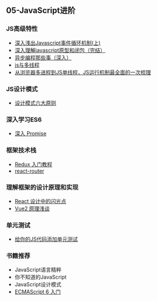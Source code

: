 ## 05-JavaScript进阶

### JS高级特性
* [深入浅出Javascript事件循环机制(上)](https://zhuanlan.zhihu.com/p/26229293)
* [深入理解javascript原型和闭包（完结）](https://www.cnblogs.com/wangfupeng1988/p/3977924.html)
* [异步编程那些事（深入）](https://zhuanlan.zhihu.com/p/28315360)
* [js与多线程](https://juejin.im/post/5a221d35f265da43356291cc)
* [从浏览器多进程到JS单线程，JS运行机制最全面的一次梳理](https://juejin.im/entry/5ab48d3af265da23766b375a)

### JS设计模式
* [设计模式六大原则](http://www.uml.org.cn/sjms/201211023.asp#1)

### 深入学习ES6
* [深入 Promise](https://zhuanlan.zhihu.com/p/25178630)

### 框架技术栈
* [Redux 入门教程](http://www.ruanyifeng.com/blog/2016/09/redux_tutorial_part_one_basic_usages.html)
* [react-router](https://reacttraining.com/react-router/web/guides/philosophy)

### 理解框架的设计原理和实现
* [React 设计中的闪光点](https://zhuanlan.zhihu.com/p/28562066)
* [Vue2 原理浅谈](https://juejin.im/post/59f2845e6fb9a0451a759e85#heading-2)

### 单元测试
* [给你的JS代码添加单元测试](https://juejin.im/post/57e4e609bf22ec00585c7f00)

### 书籍推荐
* JavaScript语言精粹
* 你不知道的JavaScript
* JavaScript设计模式
* [ECMAScript 6 入门](http://es6.ruanyifeng.com/)
